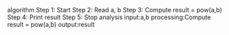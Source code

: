 algorithm
Step 1: Start
Step 2: Read a, b
Step 3: Compute result = pow(a,b)
Step 4: Print result
Step 5: Stop
analysis
input:a,b
processing:Compute result = pow(a,b)
output:result
